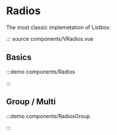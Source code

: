 # Radios

The most classic implemetation of Listbox.

::: source components/VRadios.vue

## Basics

:::demo components/Radios

:::

## Group / Multi

:::demo components/RadiosGroup

:::